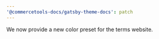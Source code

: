 ```yaml
---
'@commercetools-docs/gatsby-theme-docs': patch
---
```


We now provide a new color preset for the terms website.

